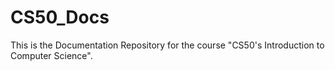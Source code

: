 # CS50_Docs
This is the Documentation Repository for the course "CS50's Introduction to Computer Science".
